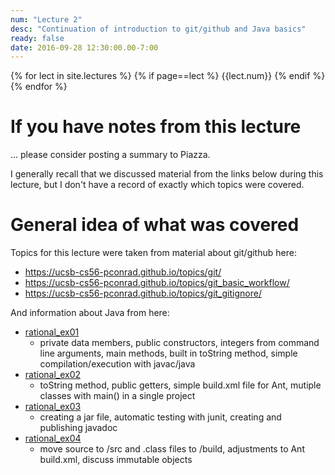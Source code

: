 ```yaml
---
num: "Lecture 2"
desc: "Continuation of introduction to git/github and Java basics"
ready: false
date: 2016-09-28 12:30:00.00-7:00
---
```



{% for lect in site.lectures %}
  {% if page==lect %}
     {{lect.num}}
  {% endif %}
{% endfor %}

# If you have notes from this lecture

... please consider posting a summary to Piazza.

I generally recall that we discussed material from the links below during this lecture, but I don't have
a record of exactly which topics were covered.

# General idea of what was covered

Topics for this lecture were taken from material about git/github here:

* https://ucsb-cs56-pconrad.github.io/topics/git/
* https://ucsb-cs56-pconrad.github.io/topics/git_basic_workflow/
* https://ucsb-cs56-pconrad.github.io/topics/git_gitignore/

And information about Java from here:
   
* [rational_ex01](https://ucsb-cs56-pconrad.github.io/tutorials/rational_ex01/)   
    * private data members, public constructors, integers from command line arguments, main methods, built in toString method, simple compilation/execution with javac/java
* [rational_ex02](https://ucsb-cs56-pconrad.github.io/tutorials/rational_ex02/)
    * toString method, public getters, simple build.xml file for Ant, mutiple classes with main() in a single project
* [rational_ex03](https://ucsb-cs56-pconrad.github.io/tutorials/rational_ex03/)  
    * creating a jar file, automatic testing with junit, creating and publishing javadoc
* [rational_ex04](https://ucsb-cs56-pconrad.github.io/tutorials/rational_ex04/) 
    * move source to /src and .class files to /build, adjustments to Ant build.xml, discuss immutable objects
